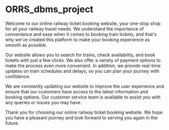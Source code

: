 # ORRS_dbms_project

Welcome to our online railway ticket booking website, your one-stop shop for all your railway travel needs. We understand the importance of convenience and ease when it comes to booking train tickets, and that's why we've created this platform to make your booking experience as smooth as possible.

Our website allows you to search for trains, check availability, and book tickets with just a few clicks. We also offer a variety of payment options to make the process even more convenient. In addition, we provide real-time updates on train schedules and delays, so you can plan your journey with confidence.

We are constantly updating our website to improve the user experience and ensure that our customers have access to the latest information and booking options. Our customer service team is available to assist you with any queries or issues you may have.

Thank you for choosing our online railway ticket booking website. We hope you have a pleasant journey and look forward to serving you again in the future.
